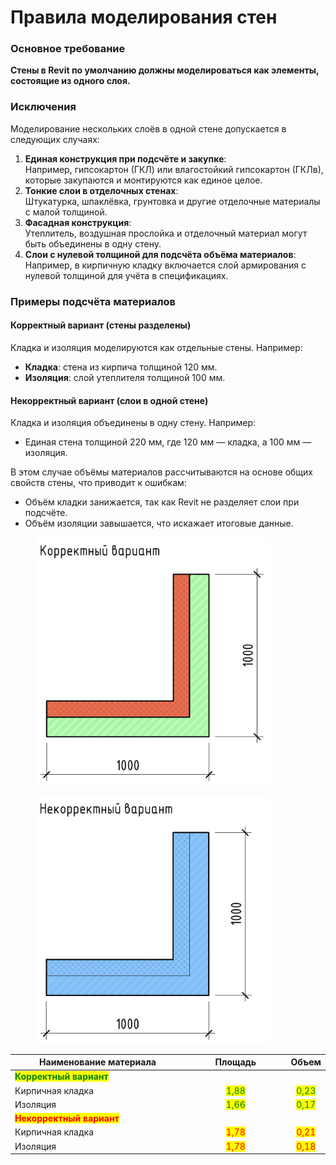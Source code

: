 # Правила моделирования стен

### Основное требование

**Стены в Revit по умолчанию должны моделироваться как элементы, состоящие из одного слоя.**

### Исключения

Моделирование нескольких слоёв в одной стене допускается в следующих случаях:

1. **Единая конструкция при подсчёте и закупке**:\
   Например, гипсокартон (ГКЛ) или влагостойкий гипсокартон (ГКЛв), которые закупаются и монтируются как единое целое.
2. **Тонкие слои в отделочных стенах**:\
   Штукатурка, шпаклёвка, грунтовка и другие отделочные материалы с малой толщиной.
3. **Фасадная конструкция**:\
   Утеплитель, воздушная прослойка и отделочный материал могут быть объединены в одну стену.
4. **Слои с нулевой толщиной для подсчёта объёма материалов**:\
   Например, в кирпичную кладку включается слой армирования с нулевой толщиной для учёта в спецификациях.

### Примеры подсчёта материалов

#### Корректный вариант (стены разделены)

Кладка и изоляция моделируются как отдельные стены. Например:

* **Кладка**: стена из кирпича толщиной 120 мм.
* **Изоляция**: слой утеплителя толщиной 100 мм.

#### Некорректный вариант (слои в одной стене)

Кладка и изоляция объединены в одну стену. Например:

* Единая стена толщиной 220 мм, где 120 мм — кладка, а 100 мм — изоляция.

В этом случае объёмы материалов рассчитываются на основе общих свойств стены, что приводит к ошибкам:

* Объём кладки занижается, так как Revit не разделяет слои при подсчёте.
* Объём изоляции завышается, что искажает итоговые данные.

<div><figure><img src="../../.gitbook/assets/image (26).png" alt="" width="375"><figcaption></figcaption></figure> <figure><img src="../../.gitbook/assets/Без имени-1.png" alt="" width="375"><figcaption></figcaption></figure></div>

<table><thead><tr><th width="363.42840576171875">Наименование материала</th><th width="199.7139892578125" align="center">Площадь</th><th align="center">Объем</th></tr></thead><tbody><tr><td><mark style="color:green;"><strong>Корректный вариант</strong></mark></td><td align="center"> </td><td align="center"> </td></tr><tr><td>Кирпичная кладка</td><td align="center"><mark style="color:green;">1,88</mark></td><td align="center"><mark style="color:green;">0,23</mark></td></tr><tr><td>Изоляция</td><td align="center"><mark style="color:green;">1,66</mark></td><td align="center"><mark style="color:green;">0,17</mark></td></tr><tr><td><mark style="color:red;"><strong>Некорректный вариант</strong></mark></td><td align="center"> </td><td align="center"> </td></tr><tr><td>Кирпичная кладка</td><td align="center"><mark style="color:red;">1,78</mark></td><td align="center"><mark style="color:red;">0,21</mark></td></tr><tr><td>Изоляция</td><td align="center"><mark style="color:red;">1,78</mark></td><td align="center"><mark style="color:red;">0,18</mark></td></tr></tbody></table>

